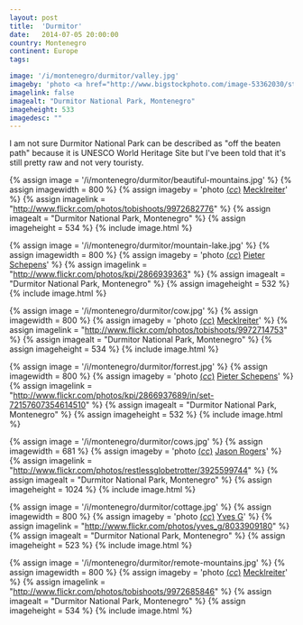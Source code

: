 ```yaml
---
layout: post
title:  'Durmitor'
date:   2014-07-05 20:00:00
country: Montenegro
continent: Europe
tags:

image: '/i/montenegro/durmitor/valley.jpg'
imageby: 'photo <a href="http://www.bigstockphoto.com/image-53362030/stock-photo-fantastic-view-tara-river-gorge-is-the-second-biggest-canyon-in-the-world-and-the-biggest-one-in-e">Leonid Tit</a>'
imagelink: false
imagealt: "Durmitor National Park, Montenegro"
imageheight: 533
imagedesc: ""
---
```

I am not sure Durmitor National Park can be described as "off the beaten path" because it is UNESCO World Heritage Site but I've been told that it's still pretty raw and not very touristy.

<!-- img -->
{% assign image = '/i/montenegro/durmitor/beautiful-mountains.jpg' %}
{% assign imagewidth = 800 %}
{% assign imageby = 'photo <a title="License: Attribution-NoDerivs 2.0 Generic" href="https://creativecommons.org/licenses/by-nd/2.0/">(<em>cc</em>)</a> <a href="http://www.flickr.com/photos/tobishoots/9972682776">Mecklreiter</a>' %}
{% assign imagelink = "http://www.flickr.com/photos/tobishoots/9972682776" %}
{% assign imagealt = "Durmitor National Park, Montenegro" %}
{% assign imageheight = 534 %}
{% include image.html %}

{% assign image = '/i/montenegro/durmitor/mountain-lake.jpg' %}
{% assign imagewidth = 800 %}
{% assign imageby = 'photo <a title="License: Attribution 2.0 Generic" href="https://creativecommons.org/licenses/by/2.0/">(<em>cc</em>)</a> <a href="http://www.flickr.com/photos/kpi/2866939363">Pieter Schepens</a>' %}
{% assign imagelink = "http://www.flickr.com/photos/kpi/2866939363" %}
{% assign imagealt = "Durmitor National Park, Montenegro" %}
{% assign imageheight = 532 %}
{% include image.html %}

{% assign image = '/i/montenegro/durmitor/cow.jpg' %}
{% assign imagewidth = 800 %}
{% assign imageby = 'photo <a title="License: Attribution-NoDerivs 2.0 Generic" href="https://creativecommons.org/licenses/by-nd/2.0/">(<em>cc</em>)</a> <a href="http://www.flickr.com/photos/tobishoots/9972714753">Mecklreiter</a>' %}
{% assign imagelink = "http://www.flickr.com/photos/tobishoots/9972714753" %}
{% assign imagealt = "Durmitor National Park, Montenegro" %}
{% assign imageheight = 534 %}
{% include image.html %}

{% assign image = '/i/montenegro/durmitor/forrest.jpg' %}
{% assign imagewidth = 800 %}
{% assign imageby = 'photo <a title="License: Attribution 2.0 Generic" href="https://creativecommons.org/licenses/by/2.0/">(<em>cc</em>)</a> <a href="http://www.flickr.com/photos/kpi/2866937689/in/set-72157607354614510">Pieter Schepens</a>' %}
{% assign imagelink = "http://www.flickr.com/photos/kpi/2866937689/in/set-72157607354614510" %}
{% assign imagealt = "Durmitor National Park, Montenegro" %}
{% assign imageheight = 532 %}
{% include image.html %}

{% assign image = '/i/montenegro/durmitor/cows.jpg' %}
{% assign imagewidth = 681 %}
{% assign imageby = 'photo <a title="License: Attribution 2.0 Generic" href="https://creativecommons.org/licenses/by/2.0/">(<em>cc</em>)</a> <a href="http://www.flickr.com/photos/restlessglobetrotter/3925599744">Jason Rogers</a>' %}
{% assign imagelink = "http://www.flickr.com/photos/restlessglobetrotter/3925599744" %}
{% assign imagealt = "Durmitor National Park, Montenegro" %}
{% assign imageheight = 1024 %}
{% include image.html %}

{% assign image = '/i/montenegro/durmitor/cottage.jpg' %}
{% assign imagewidth = 800 %}
{% assign imageby = 'photo <a title="License: Attribution-ShareAlike 2.0 Generic" href="https://creativecommons.org/licenses/by-sa/2.0/">(<em>cc</em>)</a> <a href="http://www.flickr.com/photos/yves_g/8033909180">Yves G</a>' %}
{% assign imagelink = "http://www.flickr.com/photos/yves_g/8033909180" %}
{% assign imagealt = "Durmitor National Park, Montenegro" %}
{% assign imageheight = 523 %}
{% include image.html %}

{% assign image = '/i/montenegro/durmitor/remote-mountains.jpg' %}
{% assign imagewidth = 800 %}
{% assign imageby = 'photo <a title="License: Attribution-NoDerivs 2.0 Generic" href="https://creativecommons.org/licenses/by-nd/2.0/">(<em>cc</em>)</a> <a href="http://www.flickr.com/photos/tobishoots/9972685846">Mecklreiter</a>' %}
{% assign imagelink = "http://www.flickr.com/photos/tobishoots/9972685846" %}
{% assign imagealt = "Durmitor National Park, Montenegro" %}
{% assign imageheight = 534 %}
{% include image.html %}
